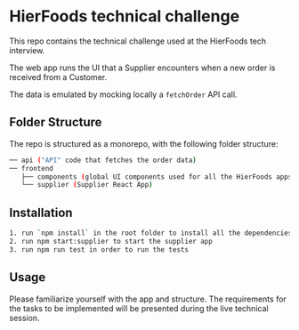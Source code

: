 # HierFoods technical challenge

This repo contains the technical challenge used at the HierFoods tech interview.

The web app runs the UI that a Supplier encounters when a new order is received from a Customer.

The data is emulated by mocking locally a `fetchOrder` API call.

## Folder Structure

The repo is structured as a monorepo, with the following folder structure:

```bash
── api ("API" code that fetches the order data)
── frontend
   ├── components (global UI components used for all the HierFoods apps)
   └── supplier (Supplier React App)
```

## Installation

```bash
1. run `npm install` in the root folder to install all the dependencies (try running npm install --force if you encounter any issues)
2. run npm start:supplier to start the supplier app
3. run npm run test in order to run the tests
```

## Usage

Please familiarize yourself with the app and structure. The requirements for the tasks to be implemented will be presented during the live technical session. 
